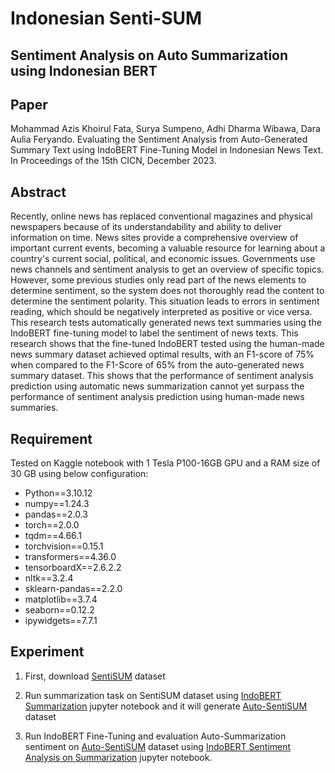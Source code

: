 # Indonesian Senti-SUM
## Sentiment Analysis on Auto Summarization using Indonesian BERT
## Paper
Mohammad Azis Khoirul Fata, Surya Sumpeno, Adhi Dharma Wibawa, Dara Aulia Feryando. Evaluating the Sentiment Analysis from Auto-Generated Summary Text using IndoBERT Fine-Tuning Model in Indonesian News Text. In Proceedings of the 15th CICN, December 2023.
## Abstract
Recently, online news has replaced conventional magazines and physical newspapers because of its understandability and ability to deliver information on time. News sites provide a comprehensive overview of important current events, becoming a valuable resource for learning about a country's current social, political, and economic issues. Governments use news channels and sentiment analysis to get an overview of specific topics. However, some previous studies only read part of the news elements to determine sentiment, so the system does not thoroughly read the content to determine the sentiment polarity. This situation leads to errors in sentiment reading, which should be negatively interpreted as positive or vice versa. This research tests automatically generated news text summaries using the IndoBERT fine-tuning model to label the sentiment of news texts. This research shows that the fine-tuned IndoBERT tested using the human-made news summary dataset achieved optimal results, with an F1-score of 75% when compared to the F1-Score of 65% from the auto-generated news summary dataset. This shows that the performance of sentiment analysis prediction using automatic news summarization cannot yet surpass the performance of sentiment analysis prediction using human-made news summaries.
## Requirement
Tested on Kaggle notebook with 1 Tesla P100-16GB GPU and a RAM size of 30 GB using below configuration: 
- Python==3.10.12
- numpy==1.24.3
- pandas==2.0.3
- torch==2.0.0
- tqdm==4.66.1
- torchvision==0.15.1
- transformers==4.36.0
- tensorboardX==2.6.2.2
- nltk==3.2.4
- sklearn-pandas==2.2.0
- matplotlib==3.7.4
- seaborn==0.12.2
- ipywidgets==7.7.1

## Experiment
1. First, download [SentiSUM] dataset
2. Run summarization task on SentiSUM dataset using [IndoBERT Summarization] jupyter notebook and it will generate [Auto-SentiSUM] dataset
3. Run IndoBERT Fine-Tuning and evaluation Auto-Summarization sentiment on [Auto-SentiSUM] dataset using [IndoBERT Sentiment Analysis on Summarization] jupyter notebook.


   [SentiSUM]: <https://github.com/azisfata/senti-sum/blob/main/SentiSUM.xlsx>
   [Auto-SentiSUM]: <https://github.com/azisfata/senti-sum/blob/main/Auto-SentiSUM.xlsx>
   [IndoBERT Summarization]: <https://github.com/azisfata/senti-sum/blob/main/IndoBERT%20Summarization.ipynb>
   [IndoBERT Sentiment Analysis on Summarization]: <https://github.com/azisfata/senti-sum/blob/main/IndoBERT%20Sentiment%20Analysis%20on%20Summarization.ipynb>
